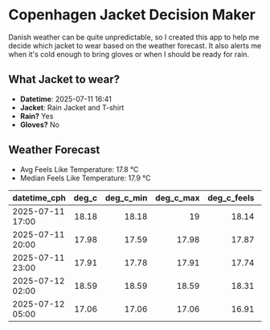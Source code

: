 
# Copenhagen Jacket Decision Maker

Danish weather can be quite unpredictable, so I created this app to help me decide which jacket to wear based on the weather forecast. 
It also alerts me when it's cold enough to bring gloves or when I should be ready for rain.

## What Jacket to wear?

- **Datetime**: 2025-07-11 16:41
- **Jacket**: Rain Jacket and T-shirt
- **Rain?** Yes
- **Gloves?** No

## Weather Forecast
- Avg Feels Like Temperature: 17.8 °C
- Median Feels Like Temperature: 17.9 °C

| datetime_cph     |   deg_c |   deg_c_min |   deg_c_max |   deg_c_feels | weather   | wind   | rain   |
|:-----------------|--------:|------------:|------------:|--------------:|:----------|:-------|:-------|
| 2025-07-11 17:00 |   18.18 |       18.18 |       19    |         18.14 | Rain      | High   | Low    |
| 2025-07-11 20:00 |   17.98 |       17.59 |       17.98 |         17.87 | Rain      | High   | Low    |
| 2025-07-11 23:00 |   17.91 |       17.78 |       17.91 |         17.74 | Rain      | High   | Low    |
| 2025-07-12 02:00 |   18.59 |       18.59 |       18.59 |         18.31 | Clouds    | High   | None   |
| 2025-07-12 05:00 |   17.06 |       17.06 |       17.06 |         16.91 | Rain      | High   | Low    |
        